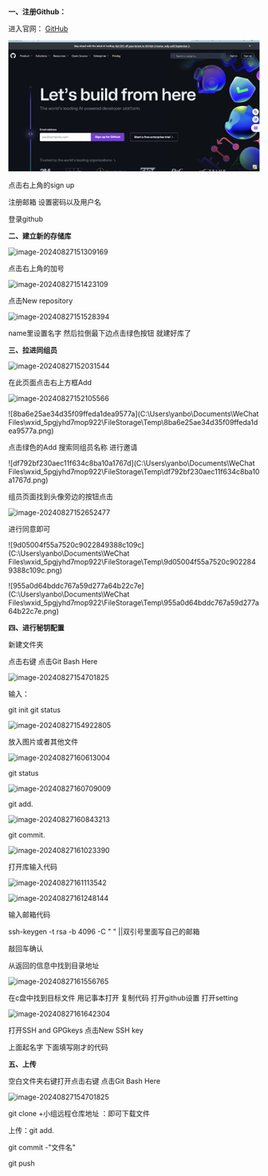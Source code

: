 **一、注册Github：**

进入官网： [GitHub](https://github.com/) 

![image-20240827151030390](image-20240827151030390.png)

点击右上角的sign up



注册邮箱 设置密码以及用户名

登录github





**二、建立新的存储库**

![image-20240827151309169](C:\Users\yanbo\AppData\Roaming\Typora\typora-user-images\image-20240827151309169.png)

点击右上角的加号

![image-20240827151423109](C:\Users\yanbo\AppData\Roaming\Typora\typora-user-images\image-20240827151423109.png)

点击New repository

![image-20240827151528394](C:\Users\yanbo\AppData\Roaming\Typora\typora-user-images\image-20240827151528394.png)

name里设置名字 然后拉倒最下边点击绿色按钮 就建好库了



**三、拉进同组员**

![image-20240827152031544](C:\Users\yanbo\AppData\Roaming\Typora\typora-user-images\image-20240827152031544.png)

在此页面点击右上方框Add

![image-20240827152105566](C:\Users\yanbo\AppData\Roaming\Typora\typora-user-images\image-20240827152105566.png)

![8ba6e25ae34d35f09ffeda1dea9577a](C:\Users\yanbo\Documents\WeChat Files\wxid_5pgjyhd7mop922\FileStorage\Temp\8ba6e25ae34d35f09ffeda1dea9577a.png)

点击绿色的Add  搜索同组员名称 进行邀请

![df792bf230aec11f634c8ba10a1767d](C:\Users\yanbo\Documents\WeChat Files\wxid_5pgjyhd7mop922\FileStorage\Temp\df792bf230aec11f634c8ba10a1767d.png)

组员页面找到头像旁边的按钮点击

![image-20240827152652477](C:\Users\yanbo\AppData\Roaming\Typora\typora-user-images\image-20240827152652477.png)

进行同意即可

![9d05004f55a7520c9022849388c109c](C:\Users\yanbo\Documents\WeChat Files\wxid_5pgjyhd7mop922\FileStorage\Temp\9d05004f55a7520c9022849388c109c.png)

![955a0d64bddc767a59d277a64b22c7e](C:\Users\yanbo\Documents\WeChat Files\wxid_5pgjyhd7mop922\FileStorage\Temp\955a0d64bddc767a59d277a64b22c7e.png)

**四、进行秘钥配置**

新建文件夹

点击右键 点击Git Bash Here

![image-20240827154701825](C:\Users\yanbo\AppData\Roaming\Typora\typora-user-images\image-20240827154701825.png)

输入：

git init         git status 

![image-20240827154922805](C:\Users\yanbo\AppData\Roaming\Typora\typora-user-images\image-20240827154922805.png)



放入图片或者其他文件

![image-20240827160613004](C:\Users\yanbo\AppData\Roaming\Typora\typora-user-images\image-20240827160613004.png)

git status 

![image-20240827160709009](C:\Users\yanbo\AppData\Roaming\Typora\typora-user-images\image-20240827160709009.png)

git add.

![image-20240827160843213](C:\Users\yanbo\AppData\Roaming\Typora\typora-user-images\image-20240827160843213.png)

git commit.

![image-20240827161023390](C:\Users\yanbo\AppData\Roaming\Typora\typora-user-images\image-20240827161023390.png)

打开库输入代码

![image-20240827161113542](C:\Users\yanbo\AppData\Roaming\Typora\typora-user-images\image-20240827161113542.png)

![image-20240827161248144](C:\Users\yanbo\AppData\Roaming\Typora\typora-user-images\image-20240827161248144.png)

输入邮箱代码

ssh-keygen -t rsa -b 4096 -C " "    ||双引号里面写自己的邮箱

敲回车确认

从返回的信息中找到目录地址

![image-20240827161556765](C:\Users\yanbo\AppData\Roaming\Typora\typora-user-images\image-20240827161556765.png)

在c盘中找到目标文件 用记事本打开 复制代码 打开github设置  打开setting  

![image-20240827161642304](C:\Users\yanbo\AppData\Roaming\Typora\typora-user-images\image-20240827161642304.png)

打开SSH and GPGkeys    点击New SSH key

上面起名字 下面填写刚才的代码

**五、上传**

空白文件夹右键打开点击右键 点击Git Bash Here

![image-20240827154701825](C:\Users\yanbo\AppData\Roaming\Typora\typora-user-images\image-20240827154701825.png)

git clone +小组远程仓库地址 ：即可下载文件



上传：git add.

git commit -"文件名"

git push

